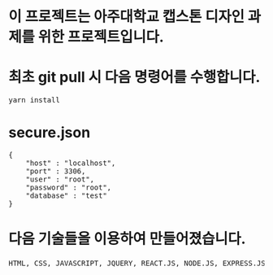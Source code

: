 <h1>이 프로젝트는 아주대학교 캡스톤 디자인 과제를 위한 프로젝트입니다.</h1>


<h1>최초 git pull 시 다음 명령어를 수행합니다.</h1>
<pre>yarn install</pre>

<h1>secure.json</h1>
<pre>{
    "host" : "localhost",
    "port" : 3306,
    "user" : "root",
    "password" : "root",
    "database" : "test"
}</pre>

<h1>다음 기술들을 이용하여 만들어졌습니다.</h1>
<pre>HTML, CSS, JAVASCRIPT, JQUERY, REACT.JS, NODE.JS, EXPRESS.JS, MARIADB, 공공데이터포털 API, NICE E-청소년 API</pre>
